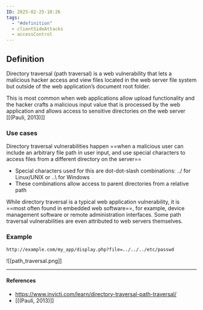 ```yaml
---
ID: 2025-02-25-10:26
tags:
  - "#definition"
  - clientSideAttacks
  - accessControl
---
```

## Definition

Directory traversal (path traversal) is a web vulnerability that lets a malicious hacker access and view files located in the web server file system but outside of the web application’s document root folder.

This is most common when web applications allow upload functionality and the hacker crafts a malicious input value that is processed by the web application and allows access to sensitive directories on the web server [[(Pauli, 2013)]]

### Use cases

Directory traversal vulnerabilities happen ==when a malicious user can include an arbitrary file path in user input, and use special characters to access files from a different directory on the server==
- Special characters used for this are dot-dot-slash combinations: ../ for Linux/UNIX or ..\ for Windows
- These combinations allow access to parent directories from a relative path

While directory traversal is a typical web application vulnerability, it is ==most often found in embedded web software==, for example, device management software or remote administration interfaces. Some path traversal vulnerabilities are even attributed to web servers themselves.

### Example

```txt
http://example.com/my_app/display.php?file=../../../etc/passwd
```

![[path_traversal.png]]



---
#### References
- https://www.invicti.com/learn/directory-traversal-path-traversal/
- [[(Pauli, 2013)]]